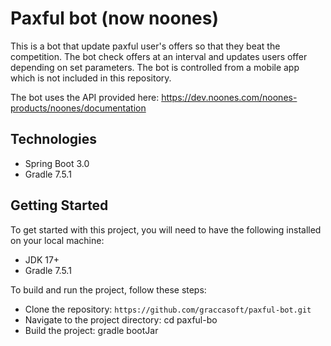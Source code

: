 # Paxful bot (now noones)
This is a bot that update paxful user's offers so that they beat the competition.
The bot check offers at an interval and updates users offer depending on set parameters.
The bot is controlled from a mobile app which is not included in this repository.

The bot uses the API provided here: https://dev.noones.com/noones-products/noones/documentation

## Technologies
* Spring Boot 3.0
* Gradle 7.5.1

## Getting Started
To get started with this project, you will need to have the following installed on your local machine:

* JDK 17+
* Gradle 7.5.1


To build and run the project, follow these steps:

* Clone the repository: `https://github.com/graccasoft/paxful-bot.git`
* Navigate to the project directory: cd paxful-bo
* Build the project: gradle bootJar